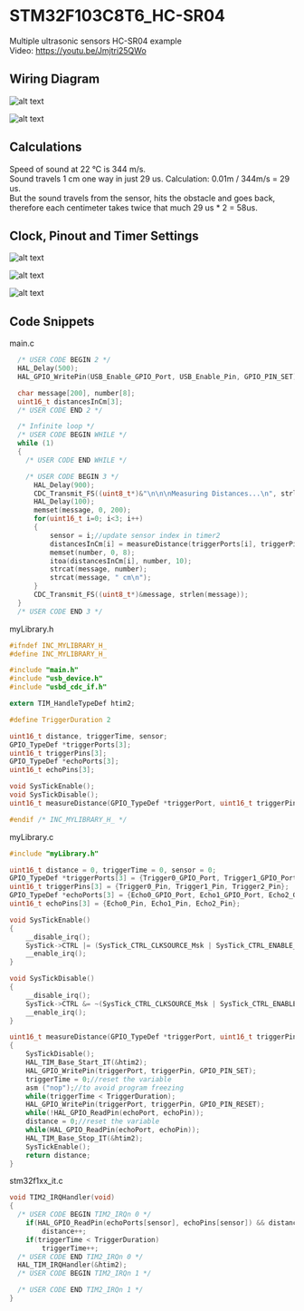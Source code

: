 # STM32F103C8T6_HC-SR04
 Multiple ultrasonic sensors HC-SR04 example  
 Video: https://youtu.be/Jmjtri25QWo  
 
 
## Wiring Diagram
![alt text](https://github.com/viktorvano/STM32F103C8T6_HC-SR04/blob/main/documentation%20files/wiring%20diagram.png?raw=true)  
  
![alt text](https://raw.githubusercontent.com/viktorvano/STM32-Bootloader/master/images/STM32F103C8T6_Bottom.jpg?raw=true)  
  
  
## Calculations
  
Speed of sound at 22 °C is 344 m/s.  
Sound travels 1 cm one way in just 29 us. Calculation: 0.01m / 344m/s = 29 us.  
But the sound travels from the sensor, hits the obstacle and goes back, therefore each centimeter takes twice that much 29 us * 2 = 58us.  
  
  
## Clock, Pinout and Timer Settings
  
![alt text](https://github.com/viktorvano/STM32F103C8T6_HC-SR04/blob/main/documentation%20files/pinout.png?raw=true)  
  
![alt text](https://github.com/viktorvano/STM32F103C8T6_HC-SR04/blob/main/documentation%20files/clock%20settings.png?raw=true)  
  
![alt text](https://github.com/viktorvano/STM32F103C8T6_HC-SR04/blob/main/documentation%20files/timer2.png?raw=true)  
  
  
## Code Snippets
  
main.c  
```C
  /* USER CODE BEGIN 2 */
  HAL_Delay(500);
  HAL_GPIO_WritePin(USB_Enable_GPIO_Port, USB_Enable_Pin, GPIO_PIN_SET);

  char message[200], number[8];
  uint16_t distancesInCm[3];
  /* USER CODE END 2 */

  /* Infinite loop */
  /* USER CODE BEGIN WHILE */
  while (1)
  {
    /* USER CODE END WHILE */

    /* USER CODE BEGIN 3 */
	  HAL_Delay(900);
	  CDC_Transmit_FS((uint8_t*)&"\n\n\nMeasuring Distances...\n", strlen("\n\n\nMeasuring Distances...\n"));
	  HAL_Delay(100);
	  memset(message, 0, 200);
	  for(uint16_t i=0; i<3; i++)
	  {
		  sensor = i;//update sensor index in timer2
		  distancesInCm[i] = measureDistance(triggerPorts[i], triggerPins[i], echoPorts[i], echoPins[i]);
		  memset(number, 0, 8);
		  itoa(distancesInCm[i], number, 10);
		  strcat(message, number);
		  strcat(message, " cm\n");
	  }
	  CDC_Transmit_FS((uint8_t*)&message, strlen(message));
  }
  /* USER CODE END 3 */
```
  
myLibrary.h  
```C
#ifndef INC_MYLIBRARY_H_
#define INC_MYLIBRARY_H_

#include "main.h"
#include "usb_device.h"
#include "usbd_cdc_if.h"

extern TIM_HandleTypeDef htim2;

#define TriggerDuration 2

uint16_t distance, triggerTime, sensor;
GPIO_TypeDef *triggerPorts[3];
uint16_t triggerPins[3];
GPIO_TypeDef *echoPorts[3];
uint16_t echoPins[3];

void SysTickEnable();
void SysTickDisable();
uint16_t measureDistance(GPIO_TypeDef *triggerPort, uint16_t triggerPin, GPIO_TypeDef *echoPort, uint16_t echoPin);

#endif /* INC_MYLIBRARY_H_ */
```
  
myLibrary.c  
```C
#include "myLibrary.h"

uint16_t distance = 0, triggerTime = 0, sensor = 0;
GPIO_TypeDef *triggerPorts[3] = {Trigger0_GPIO_Port, Trigger1_GPIO_Port, Trigger2_GPIO_Port};
uint16_t triggerPins[3] = {Trigger0_Pin, Trigger1_Pin, Trigger2_Pin};
GPIO_TypeDef *echoPorts[3] = {Echo0_GPIO_Port, Echo1_GPIO_Port, Echo2_GPIO_Port};
uint16_t echoPins[3] = {Echo0_Pin, Echo1_Pin, Echo2_Pin};

void SysTickEnable()
{
	__disable_irq();
	SysTick->CTRL |= (SysTick_CTRL_CLKSOURCE_Msk | SysTick_CTRL_ENABLE_Msk);
	__enable_irq();
}

void SysTickDisable()
{
	__disable_irq();
	SysTick->CTRL &= ~(SysTick_CTRL_CLKSOURCE_Msk | SysTick_CTRL_ENABLE_Msk);
	__enable_irq();
}

uint16_t measureDistance(GPIO_TypeDef *triggerPort, uint16_t triggerPin, GPIO_TypeDef *echoPort, uint16_t echoPin)
{
	SysTickDisable();
	HAL_TIM_Base_Start_IT(&htim2);
	HAL_GPIO_WritePin(triggerPort, triggerPin, GPIO_PIN_SET);
	triggerTime = 0;//reset the variable
	asm ("nop");//to avoid program freezing
	while(triggerTime < TriggerDuration);
	HAL_GPIO_WritePin(triggerPort, triggerPin, GPIO_PIN_RESET);
	while(!HAL_GPIO_ReadPin(echoPort, echoPin));
	distance = 0;//reset the variable
	while(HAL_GPIO_ReadPin(echoPort, echoPin));
	HAL_TIM_Base_Stop_IT(&htim2);
	SysTickEnable();
	return distance;
}
```
  
stm32f1xx_it.c  
```C
void TIM2_IRQHandler(void)
{
  /* USER CODE BEGIN TIM2_IRQn 0 */
	if(HAL_GPIO_ReadPin(echoPorts[sensor], echoPins[sensor]) && distance < 500)
		distance++;
	if(triggerTime < TriggerDuration)
		triggerTime++;
  /* USER CODE END TIM2_IRQn 0 */
  HAL_TIM_IRQHandler(&htim2);
  /* USER CODE BEGIN TIM2_IRQn 1 */

  /* USER CODE END TIM2_IRQn 1 */
}
```
